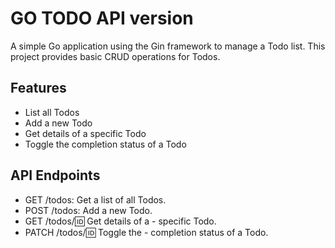 # GO TODO API version 
A simple Go application using the Gin framework to manage a Todo list. This project provides basic CRUD operations for Todos.

## Features
- List all Todos
- Add a new Todo
- Get details of a specific Todo
- Toggle the completion status of a Todo

## API Endpoints
- GET /todos: Get a list of all Todos.
- POST /todos: Add a new Todo.
- GET /todos/:id: Get details of a - specific Todo.
- PATCH /todos/:id: Toggle the - completion status of a Todo.